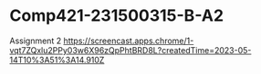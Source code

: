 # Comp421-231500315-B-A2
Assignment 2
https://screencast.apps.chrome/1-vqt7ZQxlu2PPy03w6X96zQpPhtBRD8L?createdTime=2023-05-14T10%3A51%3A14.910Z
